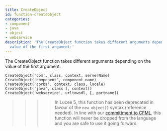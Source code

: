 ```yaml
---
title: CreateObject
id: function-createobject
categories:
- component
- java
- object
- webservice
description: 'The CreateObject function takes different arguments depending on the
  value of the first argument:'
---
```


The CreateObject function takes different arguments depending on the value of the first argument:

```luceescript
CreateObject('com', class, context, serverName)
CreateObject('component', component-name)
CreateObject('corba', context, class, locale)
CreateObject('java', class [, context])
CreateObject('webservice', urltowsdl, [, portname])
```

>>>> In Lucee 5, this function has been deprecated in favour of the `new object()` syntax (reference needed). In line with our [committment to CFML](https://lucee.org/blog/the-lucee-language.html), this function will never be dropped from the language and you are safe to use it going forward.
